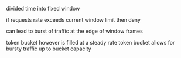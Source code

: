 divided time into fixed window

if requests rate exceeds current window limit then deny

can lead to burst of traffic at the edge of window frames

token bucket however is filled at a steady rate
token bucket allows for bursty traffic up to bucket capacity